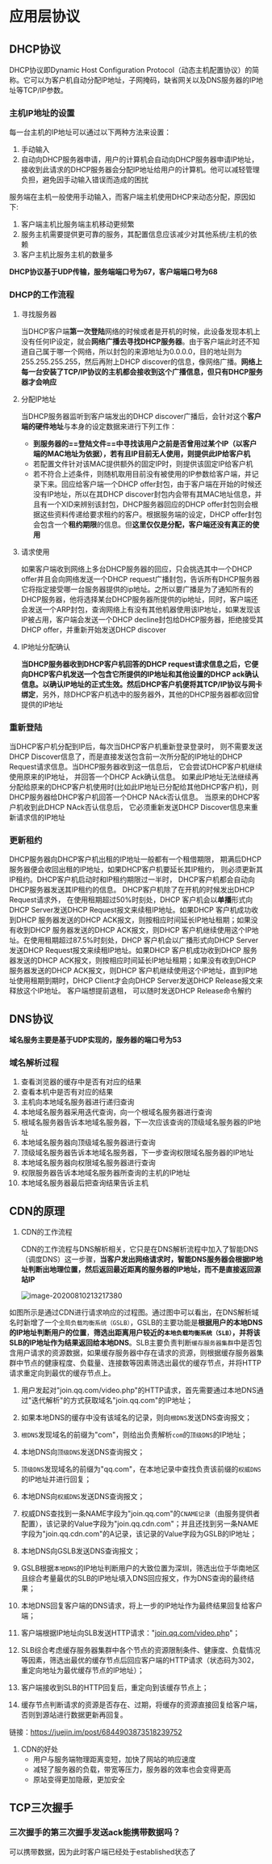 # 应用层协议

## DHCP协议

DHCP协议即Dynamic Host Configuration Protocol（动态主机配置协议）的简称。它可以为客户机自动分配IP地址，子网掩码，缺省网关以及DNS服务器的IP地址等TCP/IP参数。

### 主机IP地址的设置

每一台主机的IP地址可以通过以下两种方法来设置：

1. 手动输入
2. 自动向DHCP服务器申请，用户的计算机会自动向DHCP服务器申请IP地址，接收到此请求的DHCP服务器会分配IP地址给用户的计算机。他可以减轻管理负担，避免因手动输入错误而造成的困扰

服务端在主机一般使用手动输入，而客户端主机使用DHCP来动态分配，原因如下:

1. 客户端主机比服务端主机移动更频繁
2. 服务主机需要提供更可靠的服务，其配置信息应该减少对其他系统/主机的依赖
3. 客户主机比服务主机的数量多

**DHCP协议基于UDP传输，服务端端口号为67，客户端端口号为68**

### DHCP的工作流程

1. 寻找服务器

    当DHCP客户端**第一次登陆**网络的时候或者是开机的时候，此设备发现本机上没有任何IP设定，就会**网络广播去寻找DHCP服务器**。由于客户端此时还不知道自己属于哪一个网络，所以封包的来源地址为0.0.0.0，目的地址则为255.255.255.255，然后再附上DHCP discover的信息，像网络广播。**网络上每一台安装了TCP/IP协议的主机都会接收到这个广播信息，但只有DHCP服务器才会响应**

2. 分配IP地址

    当DHCP服务器监听到客户端发出的DHCP discover广播后，会针对这个**客户端的硬件地址**与本身的设定数据来进行下列工作：

    - **到服务器的==登陆文件==中寻找该用户之前是否曾用过某个IP（以客户端的MAC地址为依据），若有且IP目前无人使用，则提供此IP给客户机**
    - 若配置文件针对该MAC提供额外的固定IP时，则提供该固定IP给客户机
    - 若不符合上述条件，则随机取用目前没有被使用的IP参数给客户端，并记录下来。回应给客户端一个DHCP offer封包，由于客户端在开始的时候还没有IP地址，所以在其DHCP discover封包内会带有其MAC地址信息，并且有一个XID来辨别该封包，DHCP服务器回应的DHCP offer封包则会根据这些资料传递给要求租约的客户。根据服务端的设定，DHCP offer封包会包含一个**租约期限**的信息。但**这里仅仅是分配，客户端还没有真正的使用**

3. 请求使用

    如果客户端收到网络上多台DHCP服务器的回应，只会挑选其中一个DHCP offer并且会向网络发送一个DHCP request广播封包，告诉所有DHCP服务器它将指定接受哪一台服务器提供的ip地址。之所以要广播是为了通知所有的DHCP服务器，他将选择某台DHCP服务器所提供的ip地址，同时，客户端还会发送一个ARP封包，查询网络上有没有其他机器使用该IP地址，如果发现该IP被占用，客户端会发送一个DHCP decline封包给DHCP服务器，拒绝接受其DHCP offer，并重新开始发送DHCP discover

4. IP地址分配确认

    **当DHCP服务器收到DHCP客户机回答的DHCP request请求信息之后，它便向DHCP客户机发送一个包含它所提供的IP地址和其他设置的DHCP ack确认信息。以确认IP地址的正式生效。然后DHCP客户机便将其TCP/IP协议与网卡绑定**，另外，除DHCP客户机选中的服务器外，其他的DHCP服务器都收回曾提供的IP地址

### 重新登陆

当DHCP客户机分配到IP后，每次当DHCP客户机重新登录登录时， 则不需要发送DHCP Discover信息了，而是直接发送包含前一次所分配的IP地址的DHCP Request请求信息。当DHCP服务器收到这一信息后， 它会尝试DHCP客户机继续使用原来的IP地址， 并回答一个DHCP Ack确认信息。 如果此IP地址无法继续再分配给原来的DHCP客户机使用时(比如此IP地址已分配给其他DHCP客户机)，则DHCP服务器给DHCP客户机回答一个DHCP NAck否认信息。 当原来的DHCP客户机收到此DHCP NAck否认信息后， 它必须重新发送DHCP Discover信息来重新请求信的IP地址

### 更新租约

DHCP服务器向DHCP客户机出租的IP地址一般都有一个租借期限， 期满后DHCP服务器便会收回出租的IP地址，如果DHCP客户机要延长其IP租约， 则必须更新其IP租约。DHCP客户机启动时和IP租约期限过一半时， DHCP客户机都会自动向DHCP服务器发送其IP租约的信息。 DHCP客户机除了在开机的时候发出DHCP Request请求外， 在使用租期超过50%时刻处，DHCP 客户机会以**单播**形式向DHCP Server发送DHCP Request报文来续租IP地址。如果DHCP 客户机成功收到DHCP 服务器发送的DHCP ACK报文，则按相应时间延长IP地址租期；如果没有收到DHCP 服务器发送的DHCP ACK报文，则DHCP 客户机继续使用这个IP地址。在使用租期超过87.5%时刻处，DHCP 客户机会以广播形式向DHCP Server发送DHCP Request报文来续租IP地址。如果DHCP 客户机成功收到DHCP 服务器发送的DHCP ACK报文，则按相应时间延长IP地址租期；如果没有收到DHCP 服务器发送的DHCP ACK报文，则DHCP 客户机继续使用这个IP地址，直到IP地址使用租期到期时，DHCP Client才会向DHCP Server发送DHCP Release报文来释放这个IP地址。 客户端想提前退租， 可以随时发送DHCP Release命令解约

## DNS协议

**域名服务主要是基于UDP实现的，服务器的端口号为53**

### 域名解析过程

1. 查看浏览器的缓存中是否有对应的结果
2. 查看本机中是否有对应的结果
3. 主机向本地域名服务器进行递归查询
4. 本地域名服务器采用迭代查询，向一个根域名服务器进行查询
5. 根域名服务器告诉本地域名服务器，下一次应该查询的顶级域名服务器的IP地址
6. 本地域名服务器向顶级域名服务器进行查询
7. 顶级域名服务器告诉本地域名服务器，下一步查询权限域名服务器的IP地址
8. 本地域名服务器向权限域名服务器进行查询
9. 权限服务器告诉本地域名服务器所查询的主机的IP地址
10. 本地域名服务器最后把查询结果告诉主机

## CDN的原理

1. CDN的工作流程

    CDN的工作流程与DNS解析相关，它只是在DNS解析流程中加入了智能DNS（调度DNS）这一步骤，**当客户发出网络请求时，智能DNS服务器会根据IP地址判断出地理位置，然后返回最近距离的服务器的IP地址，而不是直接返回源站IP**

    ![image-20200810213217380](F:\java书和视频\笔记\images\面经\36.png)

如图所示是通过CDN进行请求响应的过程图。通过图中可以看出，在DNS解析域名时新增了一个`全局负载均衡系统（GSLB）`，GSLB的主要功能是**根据用户的本地DNS的IP地址判断用户的位置**，**筛选出距离用户较近的`本地负载均衡系统（SLB）`，并将该SLB的IP地址作为结果返回给本地DNS**。SLB主要负责判断`缓存服务器集群`中是否包含用户请求的资源数据，如果缓存服务器中存在请求的资源，则根据缓存服务器集群中节点的健康程度、负载量、连接数等因素筛选出最优的缓存节点，并将HTTP请求重定向到最优的缓存节点上。

1. 用户发起对"join.qq.com/video.php"的HTTP请求，首先需要通过本地DNS通过"迭代解析"的方式获取域名"join.qq.com"的IP地址；

2.  如果本地DNS的缓存中没有该域名的记录，则向`根DNS`发送DNS查询报文；

3. `根DNS`发现域名的前缀为"com"，则给出负责解析`com`的`顶级DNS`的IP地址；

4. 本地DNS向`顶级DNS`发送DNS查询报文；

5. `顶级DNS`发现域名的前缀为"qq.com"，在本地记录中查找负责该前缀的`权威DNS`的IP地址并进行回复；

6. 本地DNS向`权威DNS`发送DNS查询报文；

7. 权威DNS查找到一条NAME字段为"join.qq.com"的`CNAME记录`（由服务提供者配置），该记录的Value字段为"join.qq.cdn.com"；并且还找到另一条NAME字段为"join.qq.cdn.com"的A记录，该记录的Value字段为GSLB的IP地址；

8. 本地DNS向GSLB发送DNS查询报文；

9. GSLB根据`本地DNS`的IP地址判断用户的大致位置为深圳，筛选出位于华南地区且综合考量最优的SLB的IP地址填入DNS回应报文，作为DNS查询的最终结果；

10. 本地DNS回复客户端的DNS请求，将上一步的IP地址作为最终结果回复给客户端；

11. 客户端根据IP地址向SLB发送HTTP请求："[join.qq.com/video.php](https://join.qq.com/video.php)"；

12. SLB综合考虑缓存服务器集群中各个节点的资源限制条件、健康度、负载情况等因素，筛选出最优的缓存节点后回应客户端的HTTP请求（状态码为302，重定向地址为最优缓存节点的IP地址）；

13. 客户端接收到SLB的HTTP回复后，重定向到该缓存节点上；

14. 缓存节点判断请求的资源是否存在、过期，将缓存的资源直接回复给客户端，否则到源站进行数据更新再回复。



链接：https://juejin.im/post/6844903873518239752

1. CDN的好处
    - 用户与服务端物理距离变短，加快了网站的响应速度
    - 减轻了服务器的负载，带宽等压力，服务器的效率也会变得更高
    - 原站变得更加隐蔽，更加安全

## TCP三次握手

### 三次握手的第三次握手发送ack能携带数据吗？

可以携带数据，因为此时客户端已经处于established状态了